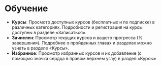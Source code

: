 # **Обучение**

- **Курсы**: Просмотр доступных курсов (бесплатных и по подписке) в различных категориях. Подробности и регистрация на курсы доступны в разделе «Записаться».
- **Зачислен**: Просмотр текущих курсов и вашего прогресса (% завершения). Подробнее о пройденных главах и разделах можно узнать в разделе «Курсы».
- **Избранное**: Просмотр избранных курсов и их добавление (с помощью значка сердца в правом верхнем углу) в раздел «Курсы»
